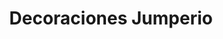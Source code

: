 ---
title: "Decoraciones Jumperio"
url: /pereira/decoraciones-jumperio/
shop: decoración interior
---